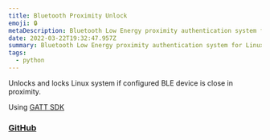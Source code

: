 ```yaml
---
title: Bluetooth Proximity Unlock
emoji: 🔒
metaDescription: Bluetooth Low Energy proximity authentication system for Linux
date: 2022-03-22T19:32:47.957Z
summary: Bluetooth Low Energy proximity authentication system for Linux
tags:
  - python
---
```

Unlocks and locks Linux system if configured BLE device is close in proximity.

Using [GATT SDK](https://github.com/getsenic/gatt-python)

### [GitHub](https://github.com/shiv213/BLE-Unlock)